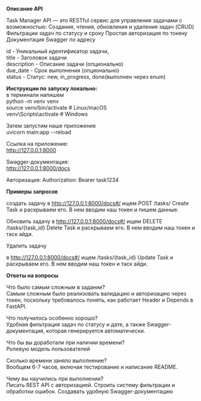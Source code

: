 
**Описание API**

Task Manager API — это RESTful сервис для управления задачами с возможностью:
Создания, чтения, обновления и удаления задач (CRUD)
Фильтрации задач по статусу и сроку
Простая авторизация по токену
Документация Swagger по адресу

id - Уникальный идентификатор задачи,  
title - Заголовок задачи    
description - Описание задачи (опционально)     
due_date - Срок выполнения (опционально)    
status - Статус: new, in_progress, done(выполнен через enum)

**Инструкции по запуску локально:**     
в терминали напишем     
python -m venv venv     
source venv/bin/activate  # Linux/macOS     
venv\Scripts\activate     # Windows  

Затем запустим наше приложение          
uvicorn main:app --reload

Ссылка на приложение:    
http://127.0.0.1:8000

Swagger-документация:   
http://127.0.0.1:8000/docs

Авторизация:
Authorization: Bearer task1234

**Примеры запросов**

создать задачу
в http://127.0.0.1:8000/docs#/
ищем POST /tasks/ Create Task и раскрываем его. В нем вводим наш токен  и пишем данные.

Обновить задачу
в http://127.0.0.1:8000/docs#/
ищем DELETE /tasks/{task_id} Delete Task и раскрываем его. В нем вводим наш токен  и таск айди.


Удалить задачу

в http://127.0.0.1:8000/docs#/
ищем /tasks/{task_id} Update Task и раскрываем его. В нем вводим наш токен  и таск айди.


**Ответы на вопросы**

 Что было самым сложным в задании?  
 Самым сложным было реализовать валидацию и авторизацию через токен, поскольку требовалось понять, как работает Header и Depends в FastAPI.
 
Что получилось особенно хорошо?     
Удобная фильтрация задач по статусу и дате, а также Swagger-документация, которая генерируется автоматически.

Что бы вы доработали при наличии времени?   
Ролевую модель пользователей

Сколько времени заняло выполнение?  
Вообщем 6-7 часов, включая тестирование и написание README.

Чему вы научились при выполнении?   
Писать REST API с авторизацией.
Строить систему фильтрации и обработки ошибок.
Создавать удобную Swagger-документацию